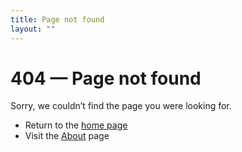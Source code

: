 ```yaml
---
title: Page not found
layout: ""
---
```


# 404 — Page not found

Sorry, we couldn’t find the page you were looking for.

- Return to the [home page](/education/)
- Visit the [About](/education/about/) page
